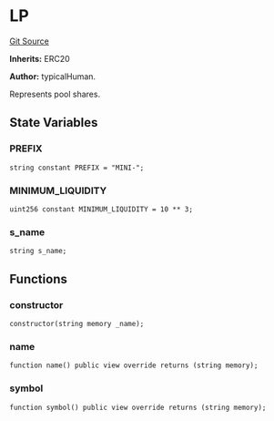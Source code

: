 # LP
[Git Source](https://github.com/typicalHuman/mini-dex/blob/acf28f18c2b98843f4a08cee3d9a411c878cfb3c/src\LP.sol)

**Inherits:**
ERC20

**Author:**
typicalHuman.

Represents pool shares.


## State Variables
### PREFIX

```solidity
string constant PREFIX = "MINI-";
```


### MINIMUM_LIQUIDITY

```solidity
uint256 constant MINIMUM_LIQUIDITY = 10 ** 3;
```


### s_name

```solidity
string s_name;
```


## Functions
### constructor


```solidity
constructor(string memory _name);
```

### name


```solidity
function name() public view override returns (string memory);
```

### symbol


```solidity
function symbol() public view override returns (string memory);
```

